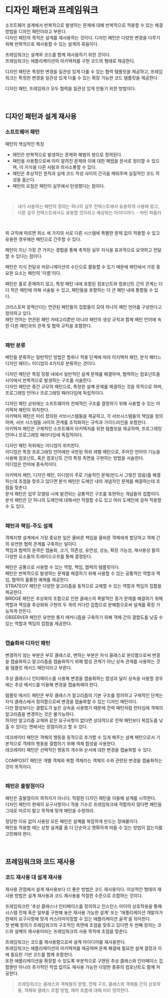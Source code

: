 # 디자인 패턴과 프레임워크

소프트웨어 설계에서 반복적으로 발생하는 문제에 대해 반복적으로 적용할 수 있는 해결 방법을 디자인 패턴이라고 부른다.  
디자인 패턴의 목적은 설계를 재사용하는 것이다. 
디자인 패턴은 다양한 변경을 다루기 위해 반복적으로 재사용할 수 있는 설계의 묶음이다.  

프레임워크는 설계와 코드를 함께 재사용하기 위한 것이다.  
프레임워크는 애플리케이션의 아키텍처를 구현 코드의 형태로 제공한다.  

디자인 패턴은 특정한 변경을 일관성 있게 다룰 수 있는 협력 템플릿을 제공하고, 프레임워크는 특정한 변경을 일관성 있게 다룰 수 있는 확장 가능한 코드 템플릿을 제공한다.  

디자인 패턴, 프레임워크 모두 협력을 일관성 있게 만들기 위한 방법이다.  
<br/>
<br/>

## 디자인 패턴과 설계 재사용

### 소프트웨어 패턴

패턴의 핵심적인 특징  
- 패턴은 반복적으로 발생하는 문제와 해법의 쌍으로 정의된다.
- 패턴을 사용함으로써 이미 알려진 문제와 이에 대한 해법을 문서로 정리할 수 있으며, 이 지식을 다른 사람과 의사소통할 수 있다.  
- 패턴은 추상적인 원칙과 실제 코드 작성 사이의 간극을 메워주며 실질적인 코드 작성을 돕는다.  
- 패턴의 요점은 패턴이 실무에서 탄생했다는 점이다.  

<br/>

> 내가 사용하는 패턴의 정의는 하나의 실무 컨텍스트에서 유용하게 사용해 왔고, 다른 실무 컨텍스트에서도 유용할 것이라고 예상되는 아이디어다.  - 마틴 파울러

<br/>

위 규칙에 따르면 최소 세 가지의 서로 다른 시스템에 특별한 문제 없이 적용할 수 있고 유용한 경우에만 패턴으로 간주할 수 있다.  

패턴이 지닌 가장 큰 가치는 경헙을 통해 축적된 실무 지식을 효과적으로 요약하고 전달할 수 있다는 점이다.  

패턴은 지식 전달과 커뮤니케이션의 수단으로 활용할 수 있기 때문에 패턴에서 가장 중요한 요소는 패턴의 '이름'이다.  

패턴은 홀로 존재하지 않고, 특정 패턴 내에 포함된 컴포넌트와 컴포넌트 간의 관계는 더 더 작은 패턴에 의해 서술될 수 있고, 패턴들을 포함하는 더 큰 패턴 내에 통합될 수 있다.  

크리스토퍼 알렉산더는 연관된 패턴들의 집합들이 모여 하나의 패턴 언어를 구성한다고 정의하고 있다.  
패턴 언어는 연관된 패턴 카테고리뿐만 아니라 패턴의 생성 규칙과 함께 패턴 언어에 속한 다른 패턴과의 관계 및 협력 규칙을 포함한다.  
<br/>

### 패턴 분류
배턴을 분류하는 일반적인 방법은 범위나 적용 단계에 따라 아키텍처 패턴, 분석 패터느 디자인 패터느 이디엄의 4가지로 분류하는 것이다.  

디자인 패턴은 특정 정황 내에서 일반적인 설계 문제를 해결하며, 협력하는 컴포넌트들 사이에서 반복적으로 발생하는 구조를 서술한다.  
디자인 패턴은 중간 규모의 패턴으로, 특정한 설꼐 문제를 해결하는 것을 목적으로 하며, 프로그래밍 언어나 프로그래밍 패러다임에 독립적이다.  

디자인 패턴 상위에는 소프트웨어의 전체적인 구조를 결정하기 위해 사용할 수 있는 아키텍처 패턴이 위치한다.  
아키텍처 패턴은 미리 정의된 서브시스템들을 제공하고, 각 서브시스템들의 책임을 정의하며, 서브 시스템들 사이의 관계를 조직화하는 규칙과 가이드라인을 포함한다.  
아키텍처 패턴은 구체적인 소프트웨어 아키텍처를 위한 템플릿을 제공하며, 프로그래밍 언어나 프로그래밍 패러다임에 독립적이다.  

디자인 패턴 하위에는 이디엄이 위치한다.  
이디엄은 특정 프로그래밍 언어에만 국한된 하위 레벨 패턴으로, 주어진 언어의 기능을 사용해 컴포넌트, 혹은 컴포넌트 간의 특정 측면을 구현하는 방법을 서술한다.  
이디엄은 언어에 종속적이다.  

아키텍처 패턴, 디자인 패턴, 이디엄이 주로 기술적인 문제(반드시 그렇진 않음)를 해결하는데 초점을 맞추고 있다면 분석 패턴은 도메인 내의 개념적인 문제를 해결하는데 초점을 맞춘다.  
분석 패턴은 업무 모델링 시에 발견되는 공통적인 구조를 표현하는 개념들의 집합이다.
분석 패턴은 단 하나의 도메인에 대해서만 적절할 수도 있고 여러 도메인에 걸쳐 적용할 수 도 있다.  
<br/>

### 패턴과 책임-주도 설꼐
객체지향 설계에서 가장 중요한 일은 올바른 책임을 올바른 객체에게 할당하고 객체 간의 유연한 협력 관계를 구축하는 일이다.  
책임과 협력의 윤곽은 캡슐화, 크기, 의존성, 유연성, 성능, 확장 가능성, 재사용성 들의 다양한 요소들의 트레이드오프를 통해 결정된다.  

패턴은 공통으로 사용할 수 있는 역할, 책임, 협력의 템플릿이다.  
패턴은 반복적으로 발생하는 문제를 해결하기 위해 사용할 수 있는 공통적인 역할과 책임, 협력의 훌륭한 예제를 제공한다.  
STRATEGY 패턴은 다양한 알고리즘을 동적으로 교체할 수 있는 역할과 책임의 집합을 제공한다.  
BRIDGE 패턴은 추상화의 조합으로 인한 클래스의 폭발적인 증가 문제를 해결하기 위해 역할과 책임을 추상화와 구현의 두 개의 커다란 집합으로 분해함으로써 설계를 확장 가능하게 만든다.  
OBSERVER 패턴은 유연한 통지 매커니즘을 구축하기 위해 객체 간의 결합도를 낮출 수 있는 역할과 책임의 집합을 제공한다.  
<br/>

### 캡슗화와 디자인 패턴
변경하지 않는 부분은 부모 클래스로, 변하는 부분은 자식 클래스로 분리함으로써 변경을 캡슐화하고 알고리즘을 캡슐화하기 위해 합성 관계가 아닌 상속 관계를 사용하는 것을 템플릿 메서드 패턴이라고 부른다.  

추상 클래스나 인터페이스를 사용해 변경을 캡슐화하는 합성과 달리 상속을 사용할 경우에는 추상 메서드를 이용해 변경을 캡슐화해야 한다.  

템플릿 메서드 패턴은 부모 클래스가 알고리즘의 기본 구조를 정의하고 구체적인 단계는 자식 클래스에서 정의함으로써 변경을 캡슐화할 수 있는 디자인 패턴이다.  
다만 합성보다는 결합도가 높은 상속을 사용했기 때문에 전략 패턴처럼 런타임에 객체의 알고리즘을 변경하는 것은 불가능하다.  
하지만 알고리즘 교체와 같은 요구사항이 없다면 상대적으로 전략 패턴보다 복잡도를 낮출 수 있다는 면에서는 장점이라고 할 수 있다.  

데코레이터 패턴은 객체의 행동을 동적으로 추가할 수 있게 해주는 설꼐 패턴으로서 기본적으로 객체의 행동을 결합하기 위해 객체 합성을 사용한다.  
데코레이터 패턴은 선택적인 행동의 개수와 순서에 대한 변경을 캡슐화할 수 있다.  

COMPOSIT 패턴은 개별 객체와 복합 객체라는 객체의 수와 관련된 변경을 캡슐화하는 것이 목적이다.  
<br/>

### 패턴은 출발점이다  
패턴은 출발점이지 목적지가 아니다. 적절한 디자인 패턴을 이용해 설계를 시작한다.  
디자인 패턴이 현재의 요구사항이나 적용 기수르 프레임워크에 적합하지 않다면 패턴을 그대로 따르지 말고 목적에 맞게 패턴을 수정하라.  
 
정당한 이유 없이 사용된 모든 패턴은 설꼐를 복잡하게 만드는 장애물이다.  
패턴을 적용할 때는 상항 설계를 좀 더 단순하고 명확하게 마들 수 있는 방법이 없는지를 고민해야 한다.  
<br/>
<br/>

## 프레임워크와 코드 재사용

### 코드 재사용 대 설계 재사용
재사용 관점에서 설계 재사용보다 더 좋은 방법은 코드 재사용이다. 이상적인 형태의 재사용 방법은 설계 재사용과 코드 재사용을 적절한 수준으로 조합하는 것이다.  

프레임워크란 '추상 클래스나 인터페이스를 정의하고 인스턴스 아이의 상호작용을 통해 시스템 전체 혹은 일부를 구현해 놓은 재사용 가능한 설계' 또는 '애플리케이션 개발자가 현재의 요구사항에 맞게 커스터마이징할 수 있는 애플리케이션 골격'을 의미한다.  
첫 번째 정의가 프레임워크의 구조적인 측면에 초점을 맞추고 있다면 두 번째 정의는 코드와 설꼐의 재사용이라는 프레임워크의 사용 목적에 초점을 맞춘다.  

프레임워크는 코드를 재사용함으로써 설계 아이디어를 재사용한다.  
프레임워크는 애플리케이션의 아키텍처를 제공하며 문제 해결에 필요한 설계 결정과 이에 필요한 기반 코드를 함께 포함한다.  
또한 애플리케이션을 확장할 수 있도록 부분적으로 구현된 추상 클래스와 인터페이스 집합뿐만 아니라 추가적인 작업 없이도 재사용 가능한 다양한 종류의 컴포넌트도 함께 저공한다.  

> 프레임워크는 클래스와 객체들의 분할, 전체 구조, 클래스와 객체들 간의 상호작용, 객체와 클래스 조합 방법, 제어 흐름에 대해 미리 정의한다.  

<br/>

